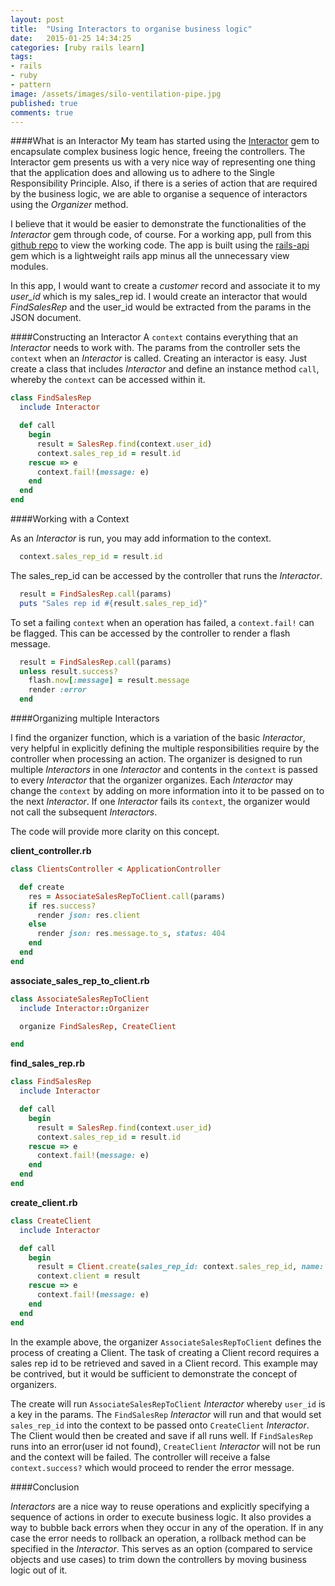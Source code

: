 ```yaml
---
layout: post
title:  "Using Interactors to organise business logic"
date:   2015-01-25 14:34:25
categories: [ruby rails learn]
tags:
- rails
- ruby
- pattern
image: /assets/images/silo-ventilation-pipe.jpg
published: true
comments: true
---
```


####What is an Interactor
My team has started using the [Interactor](https://github.com/collectiveidea/interactor) gem to encapsulate complex business logic hence, freeing the controllers. The Interactor gem presents us with a very nice way of representing one thing that the application does and allowing us to adhere to the Single Responsibility Principle. Also, if there is a series of action that are required by the business logic, we are able to organise a sequence of interactors using the *Organizer* method.

I believe that it would be easier to demonstrate the functionalities of the *Interactor* gem through code, of course.
For a working app, pull from this [github repo](https://github.com/daphsta/interactor_example_app) to view the working code. The app is built using the [rails-api](https://github.com/rails-api/rails-api) gem which is a lightweight rails app minus all the unnecessary view modules.

In this app, I would want to create a *customer* record and associate it to my *user_id* which is my sales_rep id.
I would create an interactor that would *FindSalesRep* and the user_id would be extracted from the params in the JSON document. 

####Constructing an Interactor
A `context` contains everything that an *Interactor* needs to work with. The params from the controller sets the `context` when an *Interactor* is called. 
Creating an interactor is easy. Just create a class that includes *Interactor* and define an instance method `call`, whereby the `context` can be accessed within it. 

```ruby
class FindSalesRep
  include Interactor

  def call
    begin
      result = SalesRep.find(context.user_id)
      context.sales_rep_id = result.id
    rescue => e
      context.fail!(message: e)
    end
  end
end
```
####Working with a Context

As an *Interactor* is run, you may add information to the context.

```ruby
  context.sales_rep_id = result.id
```
The sales_rep_id can be accessed by the controller that runs the *Interactor*.
```ruby
  result = FindSalesRep.call(params)
  puts "Sales rep id #{result.sales_rep_id}"
```
To set a failing `context` when an operation has failed, a `context.fail!` can be flagged. This can be accessed by the controller to render a flash message.

```ruby
  result = FindSalesRep.call(params)
  unless result.success?
    flash.now[:message] = result.message
    render :error
  end
```

####Organizing multiple Interactors

I find the organizer function, which is a variation of the basic *Interactor*, very helpful in explicitly defining the multiple responsibilities require by the controller when processing an action. The organizer is designed to run multiple *Interactors* in one *Interactor* and contents in the `context` is passed to every *Interactor* that the organizer organizes. Each *Interactor* may change the `context` by adding on more information into it to be passed on to the next *Interactor*. If one *Interactor* fails its `context`, the organizer would not call the subsequent *Interactors*.

The code will provide more clarity on this concept.

**client_controller.rb**
```ruby
class ClientsController < ApplicationController

  def create
    res = AssociateSalesRepToClient.call(params)
    if res.success?
      render json: res.client
    else
      render json: res.message.to_s, status: 404
    end
  end
end
```

**associate_sales_rep_to_client.rb**
```ruby
class AssociateSalesRepToClient
  include Interactor::Organizer

  organize FindSalesRep, CreateClient

end
```

**find_sales_rep.rb**
```ruby
class FindSalesRep
  include Interactor

  def call
    begin
      result = SalesRep.find(context.user_id)
      context.sales_rep_id = result.id
    rescue => e
      context.fail!(message: e)
    end
  end
end
```

**create_client.rb**
```ruby
class CreateClient
  include Interactor

  def call
    begin
      result = Client.create(sales_rep_id: context.sales_rep_id, name: context.name, abn: context.abn)
      context.client = result
    rescue => e
      context.fail!(message: e)
    end
  end
end
```
In the example above, the organizer `AssociateSalesRepToClient` defines the process of creating a Client. The task of creating a Client record requires a sales rep id to be retrieved and saved in a Client record. This example may be contrived, but it would be sufficient to demonstrate the concept of organizers.

The create will run `AssociateSalesRepToClient` *Interactor* whereby `user_id` is a key in the params. The `FindSalesRep` *Interactor* will run and that would set `sales_rep_id` into the context to be passed onto `CreateClient` *Interactor*. The Client would then be created and save if all runs well. If `FindSalesRep` runs into an error(user id not found), `CreateClient` *Interactor* will not be run and the context will be failed.
The controller will receive a false `context.success?` which would proceed to render the error message.

####Conclusion

*Interactors* are a nice way to reuse operations and explicitly specifying a sequence of actions in order to execute business logic. It also provides a way to bubble back errors when they occur in any of the operation. If in any case the error needs to rollback an operation, a rollback method can be specified in the *Interactor*. This serves as an option (compared to service objects and use cases) to trim down the controllers by moving business logic out of it.
